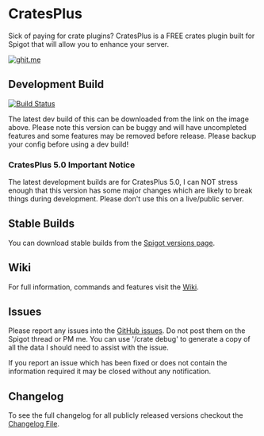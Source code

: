 CratesPlus
=====================

Sick of paying for crate plugins? CratesPlus is a FREE crates plugin built for Spigot that will allow you to enhance your server.

[![ghit.me](https://ghit.me/badge.svg?repo=connorlinfoot/CratesPlus)](https://ghit.me/repo/connorlinfoot/CratesPlus)

## Development Build
[![Build Status](http://ci.connorlinfoot.com:8080/buildStatus/icon?job=CratesPlus)](http://ci.connorlinfoot.com:8080/job/CratesPlus/)

The latest dev build of this can be downloaded from the link on the image above. Please note this version can be buggy and will have uncompleted features and some features may be removed before release. Please backup your config before using a dev build!

### CratesPlus 5.0 Important Notice

The latest development builds are for CratesPlus 5.0, I can NOT stress enough that this version has some major changes which are likely to break things during development. Please don't use this on a live/public server.

## Stable Builds
You can download stable builds from the [Spigot versions page](https://www.spigotmc.org/resources/cratesplus-custom-crates-free.5018/history).

## Wiki
For full information, commands and features visit the [Wiki](https://github.com/ConnorLinfoot/CratesPlus/wiki).

## Issues
Please report any issues into the [GitHub issues](https://github.com/ConnorLinfoot/CratesPlus/issues). Do not post them on the Spigot thread or PM me.
You can use '/crate debug' to generate a copy of all the data I should need to assist with the issue.

If you report an issue which has been fixed or does not contain the information required it may be closed without any notification.


## Changelog
To see the full changelog for all publicly released versions checkout the [Changelog File](https://github.com/ConnorLinfoot/CratesPlus/blob/master/Changelog.md).
